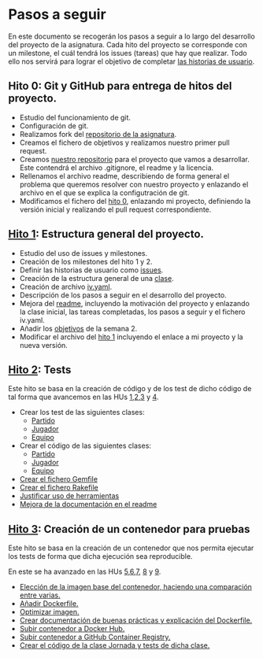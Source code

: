 # Pasos a seguir

En este documento se recogerán los pasos a seguir a lo largo del desarrollo del proyecto de la asignatura. Cada hito del proyecto se corresponde con un milestone, el cuál tendrá los issues (tareas) que hay que realizar. Todo ello nos servirá para lograr el objetivo de completar [las historias de usuario](https://github.com/joseegc10/get-match/milestone/2).

## Hito 0: Git y GitHub para entrega de hitos del proyecto.

- Estudio del funcionamiento de git.
- Configuración de git.
- Realizamos fork del [repositorio de la asignatura](https://github.com/JJ/IV-20-21).
- Creamos el fichero de objetivos y realizamos nuestro primer pull request.
- Creamos [nuestro repositorio](https://github.com/joseegc10/get-match) para el proyecto que vamos a desarrollar. Este contendrá el archivo .gitignore, el readme y la licencia.
- Rellenamos el archivo readme, describiendo de forma general el problema que queremos resolver con nuestro proyecto y enlazando el archivo en el que se explica la configutración de git.
- Modificamos el fichero del [hito 0](https://github.com/JJ/IV-20-21/blob/master/proyectos/hito-0.md), enlazando mi proyecto, definiendo la versión inicial y realizando el pull request correspondiente.

## [Hito 1](https://github.com/joseegc10/get-match/milestone/1): Estructura general del proyecto.

- Estudio del uso de issues y milestones.
- Creación de los milestones del hito 1 y 2.
- Definir las historias de usuario como [issues](https://github.com/joseegc10/get-match/issues).
- Creación de la estructura general de una [clase](https://github.com/joseegc10/get-match/blob/master/src/partido.rb).
- Creación de archivo [iv.yaml](https://github.com/joseegc10/get-match/blob/master/iv.yaml).
- Descripción de los pasos a seguir en el desarrollo del proyecto.
- Mejora del [readme](https://github.com/joseegc10/get-match/blob/master/README.md), incluyendo la motivación del proyecto y enlazando la clase inicial, las tareas completadas, los pasos a seguir y el fichero iv.yaml.
- Añadir los [objetivos](https://github.com/JJ/IV-20-21/blob/master/objetivos/joseegc10.md) de la semana 2.
- Modificar el archivo del [hito 1](https://github.com/JJ/IV-20-21/blob/master/proyectos/hito-1.md) incluyendo el enlace a mi proyecto y la nueva versión.

## [Hito 2](https://github.com/joseegc10/get-match/milestone/3): Tests

Este hito se basa en la creación de código y de los test de dicho código de tal forma que avancemos en las HUs [1](https://github.com/joseegc10/get-match/issues/1),[2](https://github.com/joseegc10/get-match/issues/2),[3](https://github.com/joseegc10/get-match/issues/32) y [4](https://github.com/joseegc10/get-match/issues/35).

- Crear los test de las siguientes clases:
    - [Partido](https://github.com/joseegc10/get-match/issues/23)
    - [Jugador](https://github.com/joseegc10/get-match/issues/33)
    - [Equipo](https://github.com/joseegc10/get-match/issues/22)
- Crear el código de las siguientes clases:
    - [Partido](https://github.com/joseegc10/get-match/issues/25)
    - [Jugador](https://github.com/joseegc10/get-match/issues/34)
    - [Equipo](https://github.com/joseegc10/get-match/issues/24)
- [Crear el fichero Gemfile](https://github.com/joseegc10/get-match/issues/30)
- [Crear el fichero Rakefile](https://github.com/joseegc10/get-match/issues/27)
- [Justificar uso de herramientas](https://github.com/joseegc10/get-match/issues/28)
- [Mejora de la documentación en el readme](https://github.com/joseegc10/get-match/issues/7)

## [Hito 3](https://github.com/joseegc10/get-match/milestone/4): Creación de un contenedor para pruebas

Este hito se basa en la creación de un contenedor que nos permita ejecutar los tests de forma que dicha ejecución sea reproducible. 

En este se ha avanzado en las HUs [5](https://github.com/joseegc10/get-match/issues/44),[6](https://github.com/joseegc10/get-match/issues/51),[7](https://github.com/joseegc10/get-match/issues/52), [8](https://github.com/joseegc10/get-match/issues/53) y [9](https://github.com/joseegc10/get-match/issues/54).

- [Elección de la imagen base del contenedor, haciendo una comparación entre varias.](https://github.com/joseegc10/get-match/issues/43)
- [Añadir Dockerfile.](https://github.com/joseegc10/get-match/issues/41)
- [Optimizar imagen.](https://github.com/joseegc10/get-match/issues/58)
- [Crear documentación de buenas prácticas y explicación del Dockerfile.](https://github.com/joseegc10/get-match/issues/48)
- [Subir contenedor a Docker Hub.](https://hub.docker.com/r/joseegc10/get-match)
- [Subir contenedor a GitHub Container Registry.](https://github.com/users/joseegc10/packages/container/package/env-get-match)
- [Crear el código de la clase Jornada y tests de dicha clase.](https://github.com/joseegc10/get-match/issues/50)
